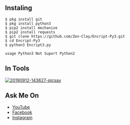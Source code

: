 ## Instaling 
```
$ pkg install git
$ pkg install python3
$ pip2 install mechanize
$ pip2 install requests
$ git clone https://github.com/Zen-Clay/Encript-Py3.git
$ cd Encript-Py3
$ python3 Encript3.py
```
```
usage Python3 Not Suport Python2
```
## In Tools
<a href="https://ibb.co/g7xxwg2"><img src="https://i.ibb.co/FWFFJ7r/20190912-143627-picsay.jpg" alt="20190912-143627-picsay" border="0"></a>


## Ask Me On
* [YouTube](https://www.youtube.com/channel/UCopf7XF5D5hVyx2TePHl-pw)
* [Facebook](https://www.facebook.com/fatahul.ulum.1)
* [Instagram](https://www.instagram.com/aditiastrom)
